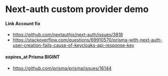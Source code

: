 # Next-auth custom provider demo

#### Link Account fix

- https://github.com/nextauthjs/next-auth/issues/3818
- https://stackoverflow.com/questions/69910570/prisma-with-next-auth-user-creation-fails-cause-of-keycloaks-api-response-key

#### expires_at Prisma BIGINT

- https://github.com/prisma/prisma/issues/16144
